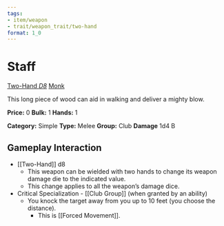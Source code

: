 ```yaml
---
tags:
- item/weapon
- trait/weapon_trait/two-hand
format: 1_0
---
```

# Staff

[Two-Hand _D8_](Two-Hand.md "Weapon Trait") [Monk](Monk.md "Class Trait")

This long piece of wood can aid in walking and deliver a mighty blow.

**Price:** 0
**Bulk:** 1
**Hands:** 1

**Category:** Simple
**Type:** Melee
**Group:** Club
**Damage** 1d4 B

## Gameplay Interaction

- [[Two-Hand]] d8
	-  This weapon can be wielded with two hands to change its weapon damage die to the indicated value.
	- This change applies to all the weapon’s damage dice.
- Critical Specialization - [[Club Group]] (when granted by an ability)
	- You knock the target away from you up to 10 feet (you choose the distance). 
		- This is [[Forced Movement]].